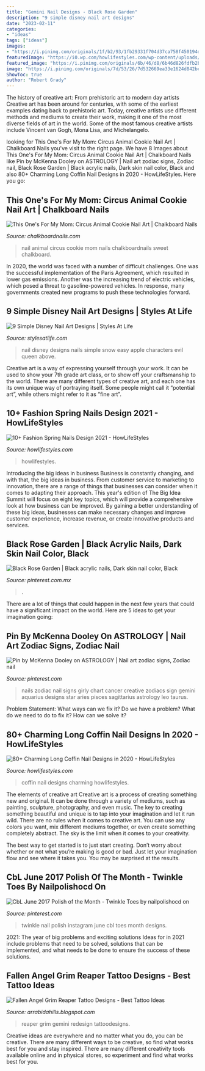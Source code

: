 ```yaml
---
title: "Gemini Nail Designs - Black Rose Garden"
description: "9 simple disney nail art designs"
date: "2023-02-11"
categories:
- "ideas"
tags: ["ideas"]
images:
- "https://i.pinimg.com/originals/1f/b2/93/1fb29331f704d37ca758f450194d7d91.jpg"
featuredImage: "https://i0.wp.com/howlifestyles.com/wp-content/uploads/2020/01/long-coffin-nail-2020013184.jpg?fit=600%2C750&amp;ssl=1"
featured_image: "https://i.pinimg.com/originals/6b/46/d8/6b46d826fdfb2b38671db3c5d2b391ef.jpg"
image: "https://i.pinimg.com/originals/7d/53/26/7d532669ea33e1624d842be3ddc92a41.jpg"
ShowToc: true
author: "Robert Grady"
---
```



The history of creative art: From prehistoric art to modern day artists
Creative art has been around for centuries, with some of the earliest examples dating back to prehistoric art. Today, creative artists use different methods and mediums to create their work, making it one of the most diverse fields of art in the world. Some of the most famous creative artists include Vincent van Gogh, Mona Lisa, and Michelangelo.

	

		
looking for This One&#039;s For My Mom: Circus Animal Cookie Nail Art | Chalkboard Nails you've visit to the right page. We have 8 Images about This One&#039;s For My Mom: Circus Animal Cookie Nail Art | Chalkboard Nails like Pin by McKenna Dooley on ASTROLOGY | Nail art zodiac signs, Zodiac nail, Black Rose Garden | Black acrylic nails, Dark skin nail color, Black and also 80+ Charming Long Coffin Nail Designs in 2020 - HowLifeStyles. Here you go:
		
    
## This One&#039;s For My Mom: Circus Animal Cookie Nail Art | Chalkboard Nails

<img loading=lazy src="https://1.bp.blogspot.com/-WrthtjQ7Wug/VHNFSGdG_HI/AAAAAAAAUvo/KwHOfvTTeZ8/s1600/circus-animal-cookie-nail-art-1.jpg" onerror="this.onerror=null;this.src='https://tse3.mm.bing.net/th?id=OIP.YlB3nXiGeLSCmBwmf7l-TgHaFj&amp;pid=15.1';" alt="This One&#039;s For My Mom: Circus Animal Cookie Nail Art | Chalkboard Nails">

_Source: chalkboardnails.com_

>nail animal circus cookie mom nails chalkboardnails sweet chalkboard. 

	

In 2020, the world was faced with a number of difficult challenges. One was the successful implementation of the Paris Agreement, which resulted in lower gas emissions. Another was the increasing trend of electric vehicles, which posed a threat to gasoline-powered vehicles. In response, many governments created new programs to push these technologies forward. 

    
## 9 Simple Disney Nail Art Designs | Styles At Life

<img loading=lazy src="https://s-media-cache-ak0.pinimg.com/736x/14/70/0a/14700aa20e53578cd23aeba1493c6720.jpg" onerror="this.onerror=null;this.src='https://tse3.mm.bing.net/th?id=OIP.OzEcJ4oE3_zROOh5u47CkgHaG8&amp;pid=15.1';" alt="9 Simple Disney Nail Art Designs | Styles At Life">

_Source: stylesatlife.com_

>nail disney designs nails simple snow easy apple characters evil queen above. 

	

Creative art is a way of expressing yourself through your work. It can be used to show your 7th grade art class, or to show off your craftsmanship to the world. There are many different types of creative art, and each one has its own unique way of portraying itself. Some people might call it “potential art”, while others might refer to it as “fine art”.

    
## 10+ Fashion Spring Nails Design 2021 - HowLifeStyles

<img loading=lazy src="https://i0.wp.com/howlifestyles.com/wp-content/uploads/2021/02/Spring-Nails-2021020512.jpg?resize=768%2C768&amp;ssl=1" onerror="this.onerror=null;this.src='https://tse4.mm.bing.net/th?id=OIP.JYoAmoWwPg8InKu7U7cv2QHaHa&amp;pid=15.1';" alt="10+ Fashion Spring Nails Design 2021 - HowLifeStyles">

_Source: howlifestyles.com_

>howlifestyles. 

	

Introducing the big ideas in business
Business is constantly changing, and with that, the big ideas in business. From customer service to marketing to innovation, there are a range of things that businesses can consider when it comes to adapting their approach. 
This year's edition of The Big Idea Summit will focus on eight key topics, which will provide a comprehensive look at how business can be improved. By gaining a better understanding of these big ideas, businesses can make necessary changes and improve customer experience, increase revenue, or create innovative products and services.

    
## Black Rose Garden | Black Acrylic Nails, Dark Skin Nail Color, Black

<img loading=lazy src="https://i.pinimg.com/originals/7d/53/26/7d532669ea33e1624d842be3ddc92a41.jpg" onerror="this.onerror=null;this.src='https://tse3.mm.bing.net/th?id=OIP.Xy_SyVxWUfSPWC3ZIUWzygHaJ4&amp;pid=15.1';" alt="Black Rose Garden | Black acrylic nails, Dark skin nail color, Black">

_Source: pinterest.com.mx_

>. 

	

There are a lot of things that could happen in the next few years that could have a significant impact on the world. Here are 5 ideas to get your imagination going: 

    
## Pin By McKenna Dooley On ASTROLOGY | Nail Art Zodiac Signs, Zodiac Nail

<img loading=lazy src="https://i.pinimg.com/originals/1f/b2/93/1fb29331f704d37ca758f450194d7d91.jpg" onerror="this.onerror=null;this.src='https://tse2.mm.bing.net/th?id=OIP.0bxf3YDJ1busRyTzy-qrtQHaFC&amp;pid=15.1';" alt="Pin by McKenna Dooley on ASTROLOGY | Nail art zodiac signs, Zodiac nail">

_Source: pinterest.com_

>nails zodiac nail signs girly chart cancer creative zodiacs sign gemini aquarius designs star aries pisces sagittarius astrology leo taurus. 

	

Problem Statement: What ways can we fix it?
Do we have a problem?
What do we need to do to fix it?
How can we solve it?

    
## 80+ Charming Long Coffin Nail Designs In 2020 - HowLifeStyles

<img loading=lazy src="https://i0.wp.com/howlifestyles.com/wp-content/uploads/2020/01/long-coffin-nail-2020013184.jpg?fit=600%2C750&amp;ssl=1" onerror="this.onerror=null;this.src='https://tse1.mm.bing.net/th?id=OIP.HosvZbu8GIejz3o6DmuFCAHaJQ&amp;pid=15.1';" alt="80+ Charming Long Coffin Nail Designs in 2020 - HowLifeStyles">

_Source: howlifestyles.com_

>coffin nail designs charming howlifestyles. 

	

The elements of creative art
Creative art is a process of creating something new and original. It can be done through a variety of mediums, such as painting, sculpture, photography, and even music. The key to creating something beautiful and unique is to tap into your imagination and let it run wild.
There are no rules when it comes to creative art. You can use any colors you want, mix different mediums together, or even create something completely abstract. The sky is the limit when it comes to your creativity.

The best way to get started is to just start creating. Don’t worry about whether or not what you’re making is good or bad. Just let your imagination flow and see where it takes you. You may be surprised at the results.

    
## CbL June 2017 Polish Of The Month - Twinkle Toes By Nailpolishocd On

<img loading=lazy src="https://i.pinimg.com/originals/dc/cc/04/dccc049736ac98069e914b267ab3b50c.jpg" onerror="this.onerror=null;this.src='https://tse3.mm.bing.net/th?id=OIP.EqQBmX6oGYGPw3mu_nSv3wHaHa&amp;pid=15.1';" alt="CbL June 2017 Polish of the Month - Twinkle Toes by nailpolishocd on">

_Source: pinterest.com_

>twinkle nail polish instagram june cbl toes month designs. 

	

2021: The year of big problems and exciting solutions
Ideas for in 2021 include problems that need to be solved, solutions that can be implemented, and what needs to be done to ensure the success of these solutions.

    
## Fallen Angel Grim Reaper Tattoo Designs - Best Tattoo Ideas

<img loading=lazy src="https://i.pinimg.com/originals/6b/46/d8/6b46d826fdfb2b38671db3c5d2b391ef.jpg" onerror="this.onerror=null;this.src='https://tse4.mm.bing.net/th?id=OIP.q4V8qPwzsD0hOSilVpM7ygHaMF&amp;pid=15.1';" alt="Fallen Angel Grim Reaper Tattoo Designs - Best Tattoo Ideas">

_Source: arrabidahills.blogspot.com_

>reaper grim gemini redesign tattoodesigns. 

	

Creative ideas are everywhere and no matter what you do, you can be creative. There are many different ways to be creative, so find what works best for you and stay inspired. There are many different creativity tools available online and in physical stores, so experiment and find what works best for you.


